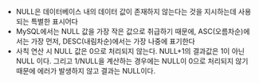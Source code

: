 - NULL은 데이터베이스 내의 데이터 값이 존재하지 않는다는 것을 지시하는데 사용되는 특별한 표시어다
- MySQL에서는 NULL 값을 가장 작은 값으로 취급하기 때문에, ASC(오름차순)에서는 가장 먼저, DESC(내림차순)에서는 가장 나중에 표기한다
- 사칙 연산 시 NULL 값은 0으로 처리되지 않는다. NULL+1의 결과값은 1이 아닌 NULL 이다. 그리고 1/NULL을 계산하는 경우에는 NULL이 0으로 처리되지 않기 때문에 에러가 발생하지 않고 결과는 NULL이다.
